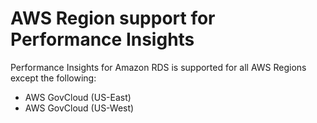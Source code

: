 # AWS Region support for Performance Insights<a name="USER_PerfInsights.Overview.Regions"></a>

Performance Insights for Amazon RDS is supported for all AWS Regions except the following:
+ AWS GovCloud \(US\-East\)
+ AWS GovCloud \(US\-West\)